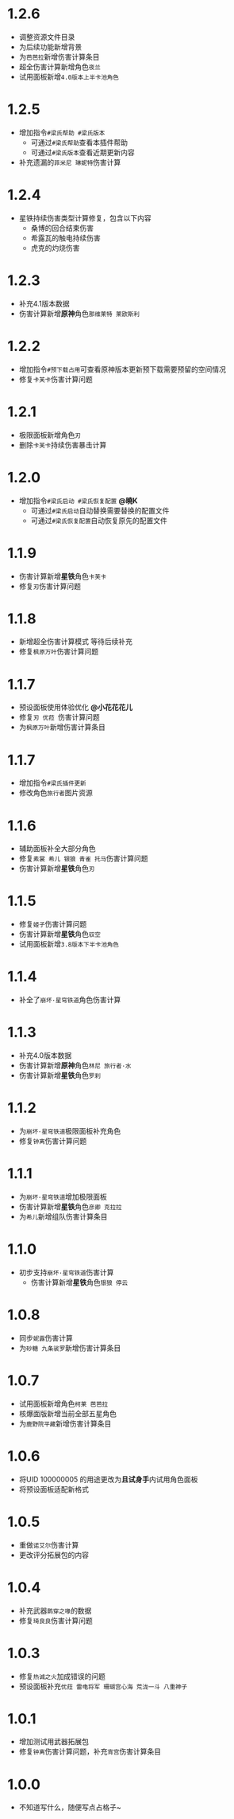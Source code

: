 # 1.2.6

* 调整资源文件目录
* 为后续功能新增背景
* 为`芭芭拉`新增伤害计算条目
* 超全伤害计算新增角色`夜兰`
* 试用面板新增`4.0版本上半卡池角色`

# 1.2.5

* 增加指令`#梁氏帮助 #梁氏版本` 
    * 可通过`#梁氏帮助`查看本插件帮助
    * 可通过`#梁氏版本`查看近期更新内容
* 补充遗漏的`菲米尼 琳妮特`伤害计算

# 1.2.4

* 星铁持续伤害类型计算修复，包含以下内容
    * 桑博的回合结束伤害
    * 希露瓦的触电持续伤害
    * 虎克的灼烧伤害
    
# 1.2.3

* 补充4.1版本数据
* 伤害计算新增**原神**角色`那维莱特 莱欧斯利`

# 1.2.2

* 增加指令`#预下载占用`可查看原神版本更新预下载需要预留的空间情况
* 修复`卡芙卡`伤害计算问题

# 1.2.1

* 极限面板新增角色`刃`
* 删除`卡芙卡`持续伤害暴击计算

# 1.2.0

* 增加指令`#梁氏启动 #梁氏恢复配置` **@曉K**
  * 可通过`#梁氏启动`自动替换需要替换的配置文件
  * 可通过`#梁氏恢复配置`自动恢复原先的配置文件
    
# 1.1.9

* 伤害计算新增**星铁**角色`卡芙卡`
* 修复`刃`伤害计算问题

# 1.1.8

* 新增超全伤害计算模式 等待后续补充
* 修复`枫原万叶`伤害计算问题

# 1.1.7

* 预设面板使用体验优化 **@小花花花儿**
* 修复`刃 优菈 `伤害计算问题
* 为`枫原万叶`新增伤害计算条目

# 1.1.7

* 增加指令`#梁氏插件更新`
* 修改角色`旅行者`图片资源

# 1.1.6

* 辅助面板补全大部分角色
* 修复`素裳 希儿 银狼 青雀 托马`伤害计算问题
* 伤害计算新增**星铁**角色`刃`

# 1.1.5

* 修复`姬子`伤害计算问题
* 伤害计算新增**星铁**角色`驭空`
* 试用面板新增`3.8版本下半卡池角色`

# 1.1.4

* 补全了`崩坏·星穹铁道`角色伤害计算

# 1.1.3

* 补充4.0版本数据
* 伤害计算新增**原神**角色`林尼 旅行者·水`
* 伤害计算新增**星铁**角色`罗刹`

# 1.1.2

* 为`崩坏·星穹铁道`极限面板补充角色
* 修复`钟离`伤害计算问题

# 1.1.1

* 为`崩坏·星穹铁道`增加极限面板
* 伤害计算新增**星铁**角色`彦卿 克拉拉`
* 为`希儿`新增组队伤害计算条目

# 1.1.0

* 初步支持`崩坏·星穹铁道`伤害计算
   * 伤害计算新增**星铁**角色`银狼 停云`
    
# 1.0.8

* 同步`妮露`伤害计算
* 为`砂糖 九条裟罗`新增伤害计算条目

# 1.0.7

* 试用面板新增角色`柯莱 芭芭拉`
* 核爆面版新增当前全部五星角色
* 为`鹿野院平藏`新增伤害计算条目

# 1.0.6

* 将UID 100000005 的用途更改为**且试身手**内试用角色面板
* 将预设面板适配新格式

# 1.0.5

* 重做`诺艾尔`伤害计算
* 更改评分拓展包的内容

# 1.0.4

* 补充武器`鹮穿之喙`的数据
* 修复`琦良良`伤害计算问题

# 1.0.3

* 修复`热诚之火`加成错误的问题
* 预设面板补充`优菈 雷电将军 珊瑚宫心海 荒泷一斗 八重神子`

# 1.0.1

* 增加测试用武器拓展包
* 修复`钟离`伤害计算问题，补充`宵宫`伤害计算条目

# 1.0.0

* 不知道写什么，随便写点占格子~ 